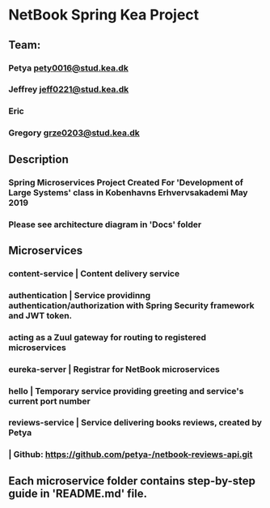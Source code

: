 # NetBook Spring Kea Project

## Team:
### Petya   pety0016@stud.kea.dk
### Jeffrey jeff0221@stud.kea.dk
### Eric 
### Gregory grze0203@stud.kea.dk   
## Description
### Spring Microservices Project Created For 'Development of Large Systems' class in Kobenhavns Erhvervsakademi May 2019
### Please see architecture diagram in 'Docs' folder

## Microservices

### content-service | Content delivery service
### authentication  | Service providinng authentication/authorization with Spring Security framework and JWT token.
###                   acting as a Zuul gateway for routing to registered microservices
### eureka-server   | Registrar for NetBook microservices
### hello           | Temporary service providing greeting and service's current port number
###
### reviews-service | Service delivering books reviews, created by Petya
###                 | Github: https://github.com/petya-/netbook-reviews-api.git


## Each microservice folder contains step-by-step guide in 'README.md' file.

##
